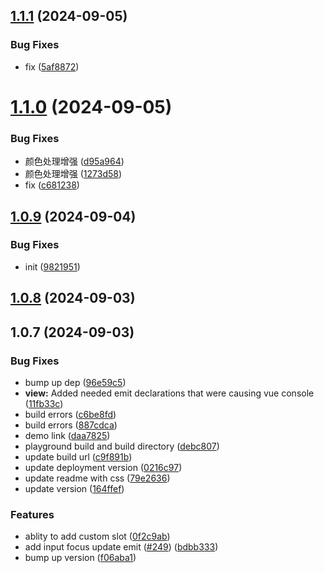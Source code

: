## [1.1.1](https://github.com/anish2690/vue-color-cmstop/compare/v1.1.0...v1.1.1) (2024-09-05)

### Bug Fixes

- fix ([5af8872](https://github.com/anish2690/vue-color-cmstop/commit/5af88729ee2382b9794204919bcc0333b11130e4))

# [1.1.0](https://github.com/anish2690/vue-color-cmstop/compare/v1.0.9...v1.1.0) (2024-09-05)

### Bug Fixes

- 颜色处理增强 ([d95a964](https://github.com/anish2690/vue-color-cmstop/commit/d95a964d1286373675afa1ae6d3dbdd8fde14997))
- 颜色处理增强 ([1273d58](https://github.com/anish2690/vue-color-cmstop/commit/1273d58ba76f6685dc85aa60c87d3cbb876c4659))
- fix ([c681238](https://github.com/anish2690/vue-color-cmstop/commit/c681238a56ce9529d842f7f17c012ac11e0ab14f))

## [1.0.9](https://github.com/anish2690/vue-color-cmstop/compare/v1.0.8...v1.0.9) (2024-09-04)

### Bug Fixes

- init ([9821951](https://github.com/anish2690/vue-color-cmstop/commit/98219517b35e472946f04f569562b0a0d3342777))

## [1.0.8](https://github.com/anish2690/vue-color-cmstop/compare/v1.0.7...v1.0.8) (2024-09-03)

## 1.0.7 (2024-09-03)

### Bug Fixes

- bump up dep ([96e59c5](https://github.com/anish2690/vue-color-cmstop/commit/96e59c56e4ca4ffb516a98fb05e917ea5060722e))
- **view:** Added needed emit declarations that were causing vue console ([11fb33c](https://github.com/anish2690/vue-color-cmstop/commit/11fb33c2c7bc8165bfef8d42bf39a81d9f3a12fe))
- build errors ([c6be8fd](https://github.com/anish2690/vue-color-cmstop/commit/c6be8fd132fda8808fb61f0faa59bc25a1be7f2f))
- build errors ([887cdca](https://github.com/anish2690/vue-color-cmstop/commit/887cdca9d3c5c34d2ae0270face4719b15b59fa2))
- demo link ([daa7825](https://github.com/anish2690/vue-color-cmstop/commit/daa782558a1dc3a2f7d1bbe911ceab503c84282a))
- playground build and build directory ([debc807](https://github.com/anish2690/vue-color-cmstop/commit/debc8075a577fbb7fb9ae21a524d9c894402db25))
- update build url ([c9f891b](https://github.com/anish2690/vue-color-cmstop/commit/c9f891bd6523b0c7de9b3b5b3641c4ef841aa931))
- update deployment version ([0216c97](https://github.com/anish2690/vue-color-cmstop/commit/0216c97ed8f937fce42c2899718e557cb60ca2c0))
- update readme with css ([79e2636](https://github.com/anish2690/vue-color-cmstop/commit/79e26360788d2abe884d1907e9f63f1798c0b5bd))
- update version ([164ffef](https://github.com/anish2690/vue-color-cmstop/commit/164ffef0211089c1dea019d109d655c274daa2a0))

### Features

- ablity to add custom slot ([0f2c9ab](https://github.com/anish2690/vue-color-cmstop/commit/0f2c9ab32cbac9792add9c78d0d473698cebc89f))
- add input focus update emit ([#249](https://github.com/anish2690/vue-color-cmstop/issues/249)) ([bdbb333](https://github.com/anish2690/vue-color-cmstop/commit/bdbb3334d73759291bc85a478ba1427a7bb6b96f))
- bump up version ([f06aba1](https://github.com/anish2690/vue-color-cmstop/commit/f06aba1411669c412f416376e4af1f9d37ff0d2d))
